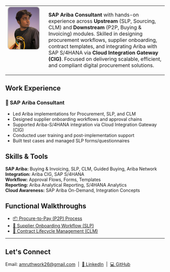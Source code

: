 <div align="center">

<table style="border-collapse: collapse;">
  <tr>
    <td style="border: none; padding-right: 24px; vertical-align: top;">
      <img src="./Amruth pfp.jpg" alt="Profile Picture" width="180" style="border-radius: 10px; border: 2px solid #ccc;" />
    </td>
    <td style="border: none; text-align: left; font-size: 16px; max-width: 600px;">
      <p>
        <strong>SAP Ariba Consultant</strong> with hands-on experience across <strong>Upstream</strong> (SLP, Sourcing, CLM) and <strong>Downstream</strong> (P2P, Buying & Invoicing) modules. Skilled in designing procurement workflows, supplier onboarding, contract templates, and integrating Ariba with SAP S/4HANA via <strong>Cloud Integration Gateway (CIG)</strong>. Focused on delivering scalable, efficient, and compliant digital procurement solutions.
      </p>
    </td>
  </tr>
</table>

</div>


##   Work Experience

### 🔹 SAP Ariba Consultant 
- Led Ariba implementations for Procurement, SLP, and CLM  
- Designed supplier onboarding workflows and approval chains  
- Supported Ariba-S/4HANA integration via Cloud Integration Gateway (CIG)  
- Conducted user training and post-implementation support  
- Built test cases and managed SLP forms/questionnaires


##  Skills & Tools

**SAP Ariba:** Buying & Invoicing, SLP, CLM, Guided Buying, Ariba Network  
**Integration:** Ariba CIG, SAP S/4HANA  
**Workflow:** Approval Flows, Forms, Templates  
**Reporting:** Ariba Analytical Reporting, S/4HANA Analytics  
**Cloud Awareness:** SAP Ariba On-Demand, Integration Concepts


##  Functional Walkthroughs

- [📦 Procure-to-Pay (P2P) Process](./P2P_Process.md)
- [🧾 Supplier Onboarding Workflow (SLP)](./SLP_Onboarding_Workflow.md)
- [📄 Contract Lifecycle Management (CLM)](./CLM_Contract_Stages.md)

---

##  Let's Connect
Email: [amruthwork26@gmail.com](mailto:amruthwork26@gmail.com) &nbsp;|&nbsp; 
[🔗 LinkedIn](https://www.linkedin.com/in/amruth-acharya) &nbsp;|&nbsp; 
[💻 GitHub](https://github.com/amruthw)


<!-- Rebuild trigger -->
